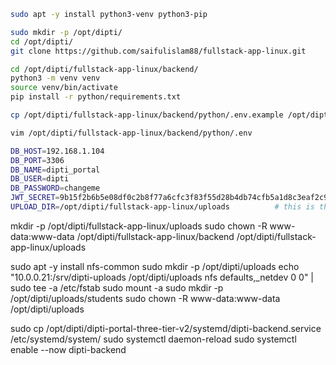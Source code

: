 
```bash
sudo apt -y install python3-venv python3-pip
```

```bash
sudo mkdir -p /opt/dipti/
cd /opt/dipti/
git clone https://github.com/saifulislam88/fullstack-app-linux.git
```

```bash
cd /opt/dipti/fullstack-app-linux/backend/
python3 -m venv venv
source venv/bin/activate
pip install -r python/requirements.txt
```

```bash
cp /opt/dipti/fullstack-app-linux/backend/python/.env.example /opt/dipti/fullstack-app-linux/backend/python/.env
```

```bash
vim /opt/dipti/fullstack-app-linux/backend/python/.env
```

```bash
DB_HOST=192.168.1.104
DB_PORT=3306
DB_NAME=dipti_portal
DB_USER=dipti
DB_PASSWORD=changeme
JWT_SECRET=9b15f2b6b5e08df0c2b8f77a6cfc3f83f55d28b4db74cfb5a1d8c3eaf2c98271
UPLOAD_DIR=/opt/dipti/fullstack-app-linux/uploads          # this is the NFS mount path
```

mkdir -p /opt/dipti/fullstack-app-linux/uploads
sudo chown -R www-data:www-data /opt/dipti/fullstack-app-linux/backend /opt/dipti/fullstack-app-linux/uploads


sudo apt -y install nfs-common
sudo mkdir -p /opt/dipti/uploads
echo "10.0.0.21:/srv/dipti-uploads /opt/dipti/uploads nfs defaults,_netdev 0 0" | sudo tee -a /etc/fstab
sudo mount -a
sudo mkdir -p /opt/dipti/uploads/students
sudo chown -R www-data:www-data /opt/dipti/uploads



sudo cp /opt/dipti/dipti-portal-three-tier-v2/systemd/dipti-backend.service /etc/systemd/system/
sudo systemctl daemon-reload
sudo systemctl enable --now dipti-backend

